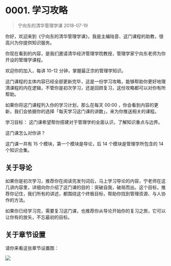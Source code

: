 # 0001. 学习攻略
> 宁向东的清华管理学课
2018-07-19

你好，欢迎来到《宁向东的清华管理学课》，我是主编陆音、这门课程的助教，很高兴为你提供知识服务。

你现在看到的内容，是我们邀请清华经济管理学院教授，管理学家宁向东老师为你开设的管理学课程。

欢迎你的加入，每讲 10-12 分钟，掌握最正宗的管理学知识。

这门课程的主体内容已经全部更新完毕，这是一份学习攻略，能够帮助你更好地理清课程的内在逻辑，不管你是初次学习，还是回顾复习，这份攻略都可以对你有所帮助。

如果你将这门课程列入你的学习计划，那么在每天 00:00 ，你会看到内容的更新，我们会依据你的选择「每天学习这门课的讲数」，来为你推送相关的课程。

学习目标： 这门课希望帮你搭建对于管理学的全面认识，了解知识重点与边界。

这门课怎么对你讲？

这门课一共有 15 个模块，第一个模块是导论，后 14 个模块是管理学所包含的 14 个知识合集。

## 关于导论
如果你是初次学习，推荐你在阅读完发刊词后，马上学习导论的内容，宁老师在这几讲内容里，详细向你介绍了这门课的目的：突破自我，破局而出。这个目标，推荐你记住，我们所有的讲述，都围绕这个终极目标，帮助你找到管理资源、与人协作的方法。

如果你已经学习完，需要复习这门课，也推荐你从导论开始你的复习之旅，它可以让你有的放矢，不忘最初的目标。

## 关于章节设置
请你来看这张章节设置图：

![](https://raw.githubusercontent.com/dalong0514/selfstudy/master/图片链接/宁向东/2018001.jpg)